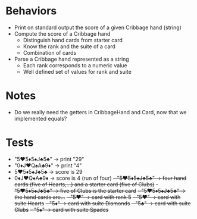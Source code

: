 # Behaviors

- Print on standard output the score of a given Cribbage hand (string)
- Compute the score of a Cribbage hand
  - Distinguish hand cards from starter card
  - Know the rank and the suite of a card
  - Combination of cards
- Parse a Cribbage hand represented as a string
    - Each rank corresponds to a numeric value
    - Well defined set of values for rank and suite

# Notes

- Do we really need the getters in CribbageHand and Card, now that we implemented equals?

# Tests

- "5♥5♦5♠J♣5♣" -> print "29"
- "0♦J♥Q♠A♣9♦" -> print "4"
- 5♥5♦5♠J♣5♣ -> score is 29
- 0♦J♥Q♠A♣9♦ -> score is 4 (run of four)
~~- "5♥5♦5♠J♣5♣" -> four hand cards (five of Hearts,...) and a starter card (five of Clubs)~~
~~- "5♥5♦5♠J♣5♣" -> five of Clubs is the starter card~~
~~- "5♥5♦5♠J♣5♣" -> the hand cards are...~~
~~- "5♥" -> card with rank 5~~
~~- "5♥" -> card with suite Hearts~~
~~- "5♦" -> card with suite Diamonds~~
~~- "5♣" -> card with suite Clubs~~
~~- "5♠" -> card with suite Spades~~

